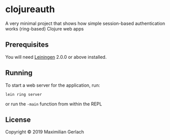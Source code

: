 # clojureauth

A very minimal project that shows how simple session-based authentication works (ring-based) Clojure web apps

## Prerequisites

You will need [Leiningen][] 2.0.0 or above installed.

[leiningen]: https://github.com/technomancy/leiningen

## Running

To start a web server for the application, run:

    lein ring server

or run the `-main` function from within the REPL

## License

Copyright © 2019 Maximilian Gerlach
